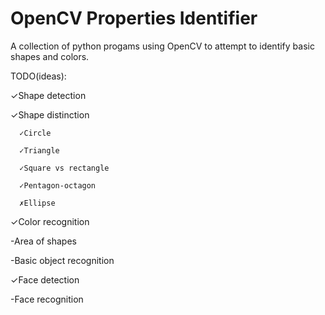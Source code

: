 # OpenCV Properties Identifier

A collection of python progams using OpenCV to attempt to identify basic shapes and colors.


TODO(ideas):

  ✓Shape detection
  
  ✓Shape distinction
    
      ✓Circle
    
      ✓Triangle
    
      ✓Square vs rectangle
    
      ✓Pentagon-octagon
    
      ✗Ellipse
  
  ✓Color recognition
  
  -Area of shapes
  
  -Basic object recognition
  
  ✓Face detection
  
  -Face recognition
